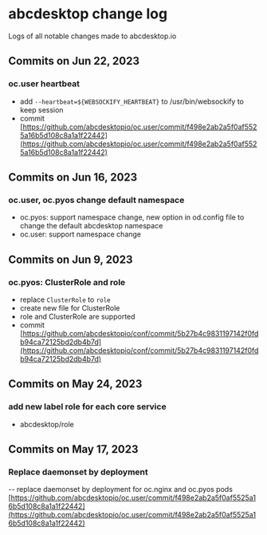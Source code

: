 # abcdesktop change log


Logs of all notable changes made to abcdesktop.io

## Commits on Jun 22, 2023

### oc.user heartbeat

- add `--heartbeat=${WEBSOCKIFY_HEARTBEAT}` to /usr/bin/websockify to keep session
- commit [https://github.com/abcdesktopio/oc.user/commit/f498e2ab2a5f0af5525a16b5d108c8a1a1f22442](https://github.com/abcdesktopio/oc.user/commit/f498e2ab2a5f0af5525a16b5d108c8a1a1f22442)

## Commits on Jun 16, 2023

### oc.user, oc.pyos change default namespace

- oc.pyos: support namespace change, new option in od.config file to change the default abcdesktop namespace
- oc.user: support namespace change

## Commits on Jun 9, 2023

### oc.pyos: ClusterRole and role

- replace `ClusterRole` to `role`
- create new file for ClusterRole
- role and ClusterRole are supported
- commit [https://github.com/abcdesktopio/conf/commit/5b27b4c9831197142f0fdb94ca72125bd2db4b7d](https://github.com/abcdesktopio/conf/commit/5b27b4c9831197142f0fdb94ca72125bd2db4b7d)


## Commits on May 24, 2023

### add new label role for each core service
- abcdesktop/role

## Commits on May 17, 2023

### Replace daemonset by deployment
-- replace daemonset by deployment for oc.nginx and oc.pyos pods [https://github.com/abcdesktopio/oc.user/commit/f498e2ab2a5f0af5525a16b5d108c8a1a1f22442](https://github.com/abcdesktopio/oc.user/commit/f498e2ab2a5f0af5525a16b5d108c8a1a1f22442)


